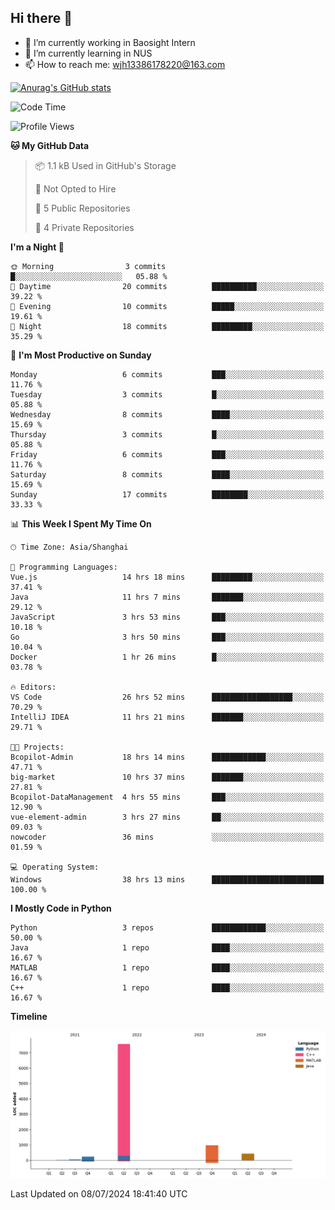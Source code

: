 ## Hi there 👋

- 🔭 I’m currently working in Baosight Intern
- 🌱 I’m currently learning in NUS
- 📫 How to reach me: wjh13386178220@163.com

[![Anurag's GitHub stats](https://github-readme-stats.vercel.app/api?username=wuhu-wang)](https://github.com/anuraghazra/github-readme-stats)

<!--START_SECTION:waka-->
![Code Time](http://img.shields.io/badge/Code%20Time-139%20hrs%2018%20mins-blue)

![Profile Views](http://img.shields.io/badge/Profile%20Views-0-blue)

**🐱 My GitHub Data** 

> 📦 1.1 kB Used in GitHub's Storage 
 > 
> 🚫 Not Opted to Hire
 > 
> 📜 5 Public Repositories 
 > 
> 🔑 4 Private Repositories 
 > 
**I'm a Night 🦉** 

```text
🌞 Morning                3 commits           █░░░░░░░░░░░░░░░░░░░░░░░░   05.88 % 
🌆 Daytime                20 commits          ██████████░░░░░░░░░░░░░░░   39.22 % 
🌃 Evening                10 commits          █████░░░░░░░░░░░░░░░░░░░░   19.61 % 
🌙 Night                  18 commits          █████████░░░░░░░░░░░░░░░░   35.29 % 
```
📅 **I'm Most Productive on Sunday** 

```text
Monday                   6 commits           ███░░░░░░░░░░░░░░░░░░░░░░   11.76 % 
Tuesday                  3 commits           █░░░░░░░░░░░░░░░░░░░░░░░░   05.88 % 
Wednesday                8 commits           ████░░░░░░░░░░░░░░░░░░░░░   15.69 % 
Thursday                 3 commits           █░░░░░░░░░░░░░░░░░░░░░░░░   05.88 % 
Friday                   6 commits           ███░░░░░░░░░░░░░░░░░░░░░░   11.76 % 
Saturday                 8 commits           ████░░░░░░░░░░░░░░░░░░░░░   15.69 % 
Sunday                   17 commits          ████████░░░░░░░░░░░░░░░░░   33.33 % 
```


📊 **This Week I Spent My Time On** 

```text
🕑︎ Time Zone: Asia/Shanghai

💬 Programming Languages: 
Vue.js                   14 hrs 18 mins      █████████░░░░░░░░░░░░░░░░   37.41 % 
Java                     11 hrs 7 mins       ███████░░░░░░░░░░░░░░░░░░   29.12 % 
JavaScript               3 hrs 53 mins       ███░░░░░░░░░░░░░░░░░░░░░░   10.18 % 
Go                       3 hrs 50 mins       ███░░░░░░░░░░░░░░░░░░░░░░   10.04 % 
Docker                   1 hr 26 mins        █░░░░░░░░░░░░░░░░░░░░░░░░   03.78 % 

🔥 Editors: 
VS Code                  26 hrs 52 mins      ██████████████████░░░░░░░   70.29 % 
IntelliJ IDEA            11 hrs 21 mins      ███████░░░░░░░░░░░░░░░░░░   29.71 % 

🐱‍💻 Projects: 
Bcopilot-Admin           18 hrs 14 mins      ████████████░░░░░░░░░░░░░   47.71 % 
big-market               10 hrs 37 mins      ███████░░░░░░░░░░░░░░░░░░   27.81 % 
Bcopilot-DataManagement  4 hrs 55 mins       ███░░░░░░░░░░░░░░░░░░░░░░   12.90 % 
vue-element-admin        3 hrs 27 mins       ██░░░░░░░░░░░░░░░░░░░░░░░   09.03 % 
nowcoder                 36 mins             ░░░░░░░░░░░░░░░░░░░░░░░░░   01.59 % 

💻 Operating System: 
Windows                  38 hrs 13 mins      █████████████████████████   100.00 % 
```

**I Mostly Code in Python** 

```text
Python                   3 repos             ████████████░░░░░░░░░░░░░   50.00 % 
Java                     1 repo              ████░░░░░░░░░░░░░░░░░░░░░   16.67 % 
MATLAB                   1 repo              ████░░░░░░░░░░░░░░░░░░░░░   16.67 % 
C++                      1 repo              ████░░░░░░░░░░░░░░░░░░░░░   16.67 % 
```



**Timeline**

![Lines of Code chart](https://raw.githubusercontent.com/wuhu-wang/wuhu-wang/main/assets/bar_graph.png)


 Last Updated on 08/07/2024 18:41:40 UTC
<!--END_SECTION:waka-->